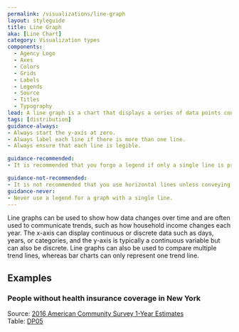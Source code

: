 ```yaml
---
permalink: /visualizations/line-graph
layout: styleguide
title: Line Graph
aka: [Line Chart]
category: Visualization types
components:
  - Agency Logo
  - Axes
  - Colors
  - Grids
  - Labels
  - Legends
  - Source
  - Titles
  - Typography
lead: A line graph is a chart that displays a series of data points connected by line segments.
tags: [distribution]
guidance-always:
- Always start the y-axis at zero.
- Always label each line if there is more than one line.
- Always ensure that each line is legible.

guidance-recommended:
- It is recommended that you forgo a legend if only a single line is present.

guidance-not-recommended:
- It is not recommended that you use horizontal lines unless conveying exact amounts.
guidance-never:
- Never use a legend for a graph with a single line.
---
```

<p>
  Line graphs can be used to show how data changes over time and are often used to communicate trends, such as how household income changes each year. The x-axis can display continuous or discrete data such as days, years, or categories, and the y-axis is typically a continuous variable but can also be discrete. Line graphs can also be used to compare multiple trend lines, whereas bar charts can only represent one trend line.
</p>

<h2>Examples</h2>
<div class="usa-chart-card">
  <div class="usa-chart-header">
    <h3 class="usa-chart-title">People without health insurance coverage in New York</h3>
  </div>
  <canvas id="chart-line"></canvas>
  <div class="usa-source-container">
    <div>
      Source:
      <a href="https://www.census.gov/programs-surveys/acs/" target="_blank">
        2016 American Community Survey 1-Year Estimates
      </a>
    </div>
    <div>
      Table:
      <a href="https://data.census.gov/cedsci/" target="_blank">DP05</a>
    </div>
  </div>
</div>